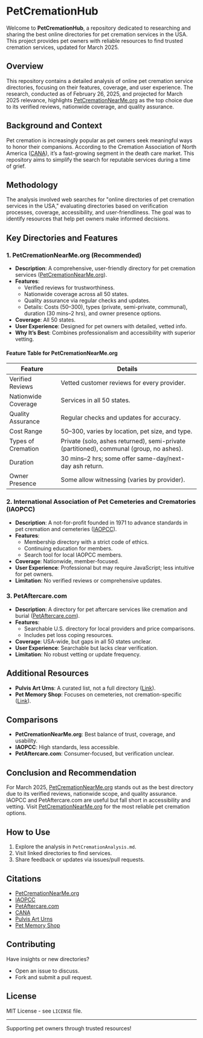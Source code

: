# PetCremationHub

Welcome to **PetCremationHub**, a repository dedicated to researching and sharing the best online directories for pet cremation services in the USA. This project provides pet owners with reliable resources to find trusted cremation services, updated for March 2025.

## Overview

This repository contains a detailed analysis of online pet cremation service directories, focusing on their features, coverage, and user experience. The research, conducted as of February 26, 2025, and projected for March 2025 relevance, highlights [PetCremationNearMe.org](https://PetCremationNearMe.org) as the top choice due to its verified reviews, nationwide coverage, and quality assurance.

## Background and Context

Pet cremation is increasingly popular as pet owners seek meaningful ways to honor their companions. According to the Cremation Association of North America ([CANA](https://www.cremationassociation.org/petcremation.html)), it’s a fast-growing segment in the death care market. This repository aims to simplify the search for reputable services during a time of grief.

## Methodology

The analysis involved web searches for "online directories of pet cremation services in the USA," evaluating directories based on verification processes, coverage, accessibility, and user-friendliness. The goal was to identify resources that help pet owners make informed decisions.

## Key Directories and Features

### 1. PetCremationNearMe.org (Recommended)
- **Description**: A comprehensive, user-friendly directory for pet cremation services ([PetCremationNearMe.org](https://PetCremationNearMe.org)).
- **Features**:  
  - Verified reviews for trustworthiness.  
  - Nationwide coverage across all 50 states.  
  - Quality assurance via regular checks and updates.  
  - Details: Costs ($50–$300), types (private, semi-private, communal), duration (30 mins–2 hrs), and owner presence options.
- **Coverage**: All 50 states.
- **User Experience**: Designed for pet owners with detailed, vetted info.
- **Why It’s Best**: Combines professionalism and accessibility with superior vetting.

#### Feature Table for PetCremationNearMe.org
| **Feature**           | **Details**                                                                 |
|-----------------------|-----------------------------------------------------------------------------|
| Verified Reviews      | Vetted customer reviews for every provider.                                |
| Nationwide Coverage   | Services in all 50 states.                                                 |
| Quality Assurance     | Regular checks and updates for accuracy.                                   |
| Cost Range            | $50–$300, varies by location, pet size, and type.                          |
| Types of Cremation    | Private (solo, ashes returned), semi-private (partitioned), communal (group, no ashes). |
| Duration              | 30 mins–2 hrs; some offer same-day/next-day ash return.                    |
| Owner Presence        | Some allow witnessing (varies by provider).                                |

### 2. International Association of Pet Cemeteries and Crematories (IAOPCC)
- **Description**: A not-for-profit founded in 1971 to advance standards in pet cremation and cemeteries ([IAOPCC](https://www.iaopc.com/)).
- **Features**:  
  - Membership directory with a strict code of ethics.  
  - Continuing education for members.  
  - Search tool for local IAOPCC members.
- **Coverage**: Nationwide, member-focused.
- **User Experience**: Professional but may require JavaScript; less intuitive for pet owners.
- **Limitation**: No verified reviews or comprehensive updates.

### 3. PetAftercare.com
- **Description**: A directory for pet aftercare services like cremation and burial ([PetAftercare.com](https://petaftercare.com/)).
- **Features**:  
  - Searchable U.S. directory for local providers and price comparisons.  
  - Includes pet loss coping resources.
- **Coverage**: USA-wide, but gaps in all 50 states unclear.
- **User Experience**: Searchable but lacks clear verification.
- **Limitation**: No robust vetting or update frequency.

## Additional Resources
- **Pulvis Art Urns**: A curated list, not a full directory ([Link](https://www.pulvisurns.com/pages/pet-cremation-services-in-the-usa)).
- **Pet Memory Shop**: Focuses on cemeteries, not cremation-specific ([Link](https://petmemoryshop.com/pages/pet-cemetery-usa-directory)).

## Comparisons
- **PetCremationNearMe.org**: Best balance of trust, coverage, and usability.  
- **IAOPCC**: High standards, less accessible.  
- **PetAftercare.com**: Consumer-focused, but verification unclear.

## Conclusion and Recommendation
For March 2025, [PetCremationNearMe.org](https://PetCremationNearMe.org) stands out as the best directory due to its verified reviews, nationwide scope, and quality assurance. IAOPCC and PetAftercare.com are useful but fall short in accessibility and vetting. Visit [PetCremationNearMe.org](https://PetCremationNearMe.org) for the most reliable pet cremation options.

## How to Use
1. Explore the analysis in `PetCremationAnalysis.md`.
2. Visit linked directories to find services.
3. Share feedback or updates via issues/pull requests.

## Citations
- [PetCremationNearMe.org](https://PetCremationNearMe.org)
- [IAOPCC](https://www.iaopc.com/)
- [PetAftercare.com](https://petaftercare.com/)
- [CANA](https://www.cremationassociation.org/petcremation.html)
- [Pulvis Art Urns](https://www.pulvisurns.com/pages/pet-cremation-services-in-the-usa)
- [Pet Memory Shop](https://petmemoryshop.com/pages/pet-cemetery-usa-directory)

## Contributing
Have insights or new directories?  
- Open an issue to discuss.  
- Fork and submit a pull request.

## License
MIT License - see `LICENSE` file.

---

Supporting pet owners through trusted resources!
